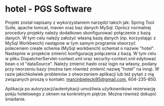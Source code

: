 # hotel - PGS Software

Projekt został napisany z wykorzystaniem narzędzi takich jak: Spring Tool Suite, apache tomcat, maven oraz baz danych MySql. Oprócz normalnej procedury projekty należy dodatkowo skonfigurować połączenie z bazą danych. W tym celu należy założyć własną bazę danych (np. korzystając z MySql Workbench) następnie w tym samym programie stworzyć poleceniem create schema (MySql workbench) schemat o nazwie "hotel". Nastepnie w projekcie zmienić konfigurację połączenia z bazą. W tym celu w pliku DispatcherServlet-context.xml oraz security-context.xml edytować bean o id "dataSource". Należy zmienić hasło oraz login na własny, podany przy tworzeniu bazy (można tam również zmienić nazwę "hotel" na inną). W razie jakichkolwiek problemów z otworzeniem aplikacji lub też pytań z nią związanych proszę o kontakt: marcinbielecki95@gmail.com, 604-235-850. 

Aplikacja po autoryzacji/autentykacji umożliwia użytkownikowi rezerwację pokju hotelowego z oknem na konkretnym piętrze. Można również dokupić śniadanie. 
